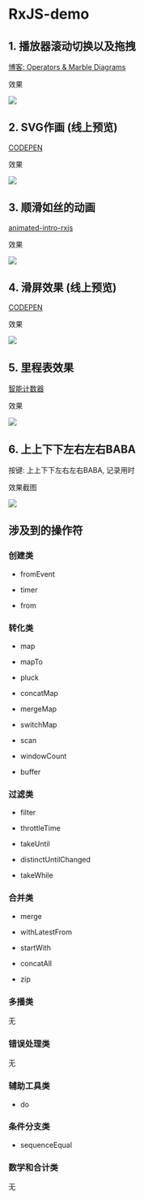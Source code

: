 # RxJS-demo

## 1. 播放器滚动切换以及拖拽

[博客: Operators & Marble Diagrams](https://blog.calabash.top/Calabash/articles/20181004174141)

效果

![](https://blog.calabash.top/file-1538661440837.gif)

## 2. SVG作画 (线上预览)

[CODEPEN](https://codepen.io/HunorMarton/pen/mWVVXg)

效果

![](https://blog.calabash.top/file-1543841090087.gif)

## 3. 顺滑如丝的动画

[animated-intro-rxjs](https://css-tricks.com/animated-intro-rxjs/)

效果

![](https://blog.calabash.top/file-1544271938866.gif)

## 4. 滑屏效果 (线上预览)

[CODEPEN](https://codepen.io/mutebg/pen/RRykAr)

效果

![](https://blog.calabash.top/file-1544272268388.gif)

## 5. 里程表效果

[智能计数器](https://rxjs-cn.github.io/learn-rxjs-operators/recipes/smartcounter.html)

效果

![](https://blog.calabash.top/file-1544339866792.gif)

## 6. 上上下下左右左右BABA

按键: 上上下下左右左右BABA, 记录用时

效果截图

![](https://blog.calabash.top/file-1544447631454.png)

## 涉及到的操作符

### 创建类

+ fromEvent

+ timer

+ from

### 转化类

+ map

+ mapTo

+ pluck

+ concatMap

+ mergeMap

+ switchMap

+ scan

+ windowCount

+ buffer

### 过滤类

+ filter

+ throttleTime

+ takeUntil

+ distinctUntilChanged

+ takeWhile

### 合并类

+ merge

+ withLatestFrom

+ startWith

+ concatAll

+ zip

### 多播类

无

### 错误处理类

无

### 辅助工具类

+ do

### 条件分支类

+ sequenceEqual

### 数学和合计类

无
